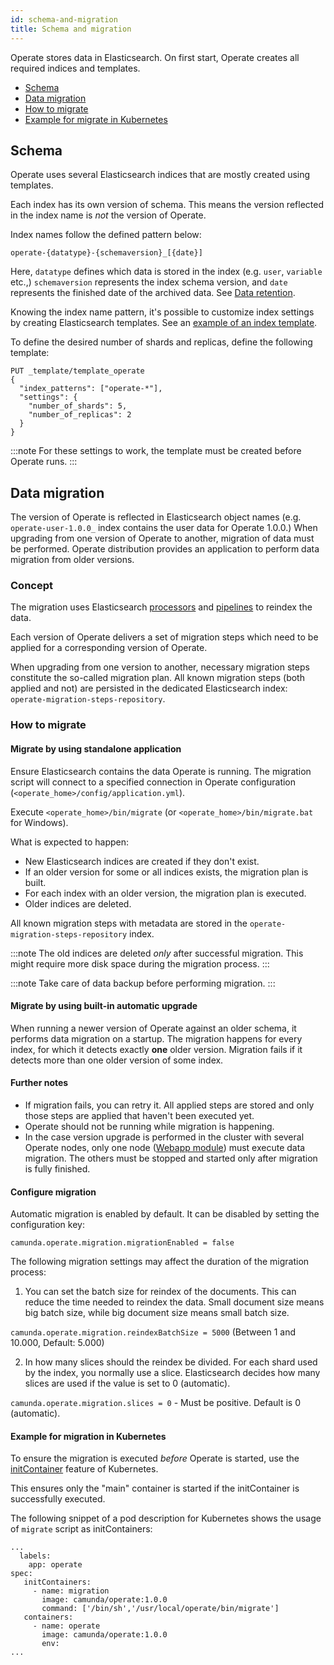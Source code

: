```yaml
---
id: schema-and-migration
title: Schema and migration
---
```

Operate stores data in Elasticsearch. On first start, Operate creates all required indices and templates.

* [Schema](#schema)
* [Data migration](#data-migration)
* [How to migrate](#how-to-migrate)
* [Example for migrate in Kubernetes](#example-for-migrate-in-kubernetes)

## Schema

Operate uses several Elasticsearch indices that are mostly created using templates.

Each index has its own version of schema. This means the version reflected in the index name is *not* the version of Operate.

Index names follow the defined pattern below:

```
operate-{datatype}-{schemaversion}_[{date}]

```

Here, `datatype` defines which data is stored in the index (e.g. `user`, `variable` etc.,) `schemaversion` represents the index schema version, and `date` represents the finished date of the archived data. See [Data retention](data-retention.md).

Knowing the index name pattern, it's possible to customize index settings by creating Elasticsearch templates. See an [example of an index template](https://www.elastic.co/guide/en/elasticsearch/reference/6.8/indices-templates.html).

To define the desired number of shards and replicas, define the following template:

```
PUT _template/template_operate
{
  "index_patterns": ["operate-*"],
  "settings": {
    "number_of_shards": 5,
    "number_of_replicas": 2
  }
}
```

:::note
For these settings to work, the template must be created before Operate runs.
:::

## Data migration

The version of Operate is reflected in Elasticsearch object names (e.g. `operate-user-1.0.0_` index contains the user data for Operate 1.0.0.) When upgrading from one version of Operate to another, migration of data must be performed. Operate distribution provides an application to perform data migration from older versions.

### Concept

The migration uses Elasticsearch [processors](https://www.elastic.co/guide/en/elasticsearch/reference/6.8/ingest-processors.html) and [pipelines](https://www.elastic.co/guide/en/elasticsearch/reference/6.8/pipeline.html) to reindex the data.

Each version of Operate delivers a set of migration steps which need to be applied for a corresponding version of Operate.

When upgrading from one version to another, necessary migration steps constitute the so-called migration plan.
All known migration steps (both applied and not) are persisted in the dedicated Elasticsearch index: `operate-migration-steps-repository`.

### How to migrate

#### Migrate by using standalone application

Ensure Elasticsearch contains the data Operate is running. The migration script will connect to a specified connection in Operate configuration (```<operate_home>/config/application.yml```).

Execute ```<operate_home>/bin/migrate``` (or ```<operate_home>/bin/migrate.bat``` for Windows).

What is expected to happen:

* New Elasticsearch indices are created if they don't exist.
* If an older version for some or all indices exists, the migration plan is built.
* For each index with an older version, the migration plan is executed.
* Older indices are deleted.

All known migration steps with metadata are stored in the `operate-migration-steps-repository` index.

:::note
The old indices are deleted *only* after successful migration. This might require more disk space during the migration process.
:::

:::note
Take care of data backup before performing migration.
:::

#### Migrate by using built-in automatic upgrade

When running a newer version of Operate against an older schema, it performs data migration on a startup.
The migration happens for every index, for which it detects exactly **one** older version. Migration fails if it detects more than one older version of some index. 

#### Further notes

* If migration fails, you can retry it. All applied steps are stored and only those steps are applied that haven't been executed yet.
* Operate should not be running while migration is happening.
* In the case version upgrade is performed in the cluster with several Operate nodes, only one node ([Webapp module](importer-and-archiver.md)) must execute data migration. The others must be stopped and started only after migration is fully finished.

#### Configure migration

Automatic migration is enabled by default. It can be disabled by setting the configuration key:

`camunda.operate.migration.migrationEnabled = false`

The following migration settings may affect the duration of the migration process:

1. You can set the batch size for reindex of the documents. This can reduce the time needed to reindex the data.
Small document size means big batch size, while big document size means small batch size.

`camunda.operate.migration.reindexBatchSize = 5000` (Between 1 and 10.000, Default: 5.000)

2. In how many slices should the reindex be divided. For each shard used by the index, you normally use a slice.
Elasticsearch decides how many slices are used if the value is set to 0 (automatic).

`camunda.operate.migration.slices = 0` - Must be positive. Default is 0 (automatic). 

#### Example for migration in Kubernetes

To ensure the migration is executed *before* Operate is started, use
the [initContainer](https://kubernetes.io/docs/concepts/workloads/pods/init-containers/) feature of Kubernetes. 

This ensures only the "main" container is started if the initContainer is successfully executed.

The following snippet of a pod description for Kubernetes shows the usage of `migrate` script as initContainers:

```
...
  labels:
    app: operate
spec:
   initContainers:
     - name: migration
       image: camunda/operate:1.0.0
       command: ['/bin/sh','/usr/local/operate/bin/migrate']
   containers:
     - name: operate
       image: camunda/operate:1.0.0
       env:
...
```

